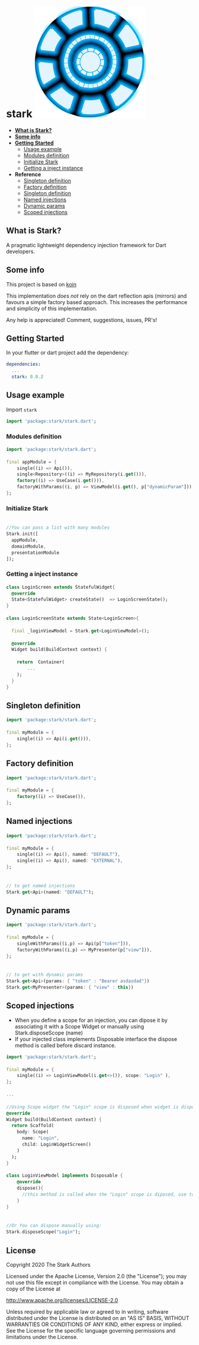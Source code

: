 # stark  ![](./reator.png)


- **[What is Stark?](#what-is-stark)**
- **[Some info](#some-info)**  
- **[Getting Started](#getting-started)**  
  - [Usage example](#usage-example)
  - [Modules definition](#modules-definition)
  - [Initialize Stark](#initialize-stark)
  - [Getting a inject instance](#getting-a-inject-instance)
- **Reference**
  - [Singleton definition](#singleton-definition)
  - [Factory definition](#factory-definition)
  - [Singleton definition](#singleton-definition)
  - [Named injections](#named-injections)
  - [Dynamic params](#dynamic-params)
  - [Scoped injections](#scoped-injections)

## What is Stark?
A pragmatic lightweight dependency injection framework for Dart developers.

## Some info

This project is based on [koin](https://github.com/InsertKoinIO/koin)

This implementation *does not* rely on the dart reflection apis (mirrors) and favours a simple factory based approach.
This increases the performance and simplicity of this implementation.

Any help is appreciated! Comment, suggestions, issues, PR's!

## Getting Started

In your flutter or dart project add the dependency:

```yml
dependencies:
  ...
  stark: 0.0.2
```

## Usage example

Import `stark`

```dart
import 'package:stark/stark.dart';
```

### Modules definition
```dart
import 'package:stark/stark.dart';

final appModule = {
    single((i) => Api()), 
    single<Repository>((i) => MyRepository(i.get())),
    factory((i) => UseCase(i.get())), 
    factoryWithParams((i, p) => ViewModel(i.get(), p["dynamicParam"])),
};
```

### Initialize Stark 
```dart

//You can pass a list with many modules
Stark.init([
  appModule,
  domainModule,
  presentationModule
]);

```

### Getting a inject instance

```dart
class LoginScreen extends StatefulWidget{
  @override
  State<StatefulWidget> createState()  => LoginScreenState();
}

class LoginScreenState extends State<LoginScreen>{

  final _loginViewModel = Stark.get<LoginViewModel>();

  @override
  Widget build(BuildContext context) {
   
    return  Container(
        ...
    );
  }
}
```


## Singleton definition
```dart
import 'package:stark/stark.dart';

final myModule = {
    single((i) => Api(i.get())), 
};
```

## Factory definition
```dart
import 'package:stark/stark.dart';

final myModule = {
    factory((i) => UseCase()), 
};
```

## Named injections
```dart
import 'package:stark/stark.dart';

final myModule = {
    single((i) => Api(), named: "DEFAULT"), 
    single((i) => Api(), named: "EXTERNAL"), 
};


// to get named injections
Stark.get<Api>(named: "DEFAULT");

```

## Dynamic params
```dart
import 'package:stark/stark.dart';

final myModule = {
    singleWithParams((i,p) => Api(p["token"])), 
    factoryWithParams((i,p) => MyPresenter(p["view"])), 
};


// to get with dynamic params
Stark.get<Api>(params: { "token" : "Bearer asdasdad"})
Stark.get<MyPresenter>(params: { "view" : this})

```

## Scoped injections

- When you define a scope for an injection, you can dipose it by associating it with a Scope Widget or manually using Stark.disposeScope (name)
- If your injected class implements Disposable interface the dispose method is called before discard instance.

```dart
import 'package:stark/stark.dart';

final myModule = {
    single((i) => LoginViewModel(i.get<>()), scope: "Login" ), 
};

...
 
//Using Scope widget the "Login" scope is disposed when widget is disposed
@override
Widget build(BuildContext context) {
  return Scaffold(
    body: Scope(  
      name: "Login",
      child: LoginWidgetScreen()
    )
  );
}

class LoginViewModel implements Disposable {
    @override
    dispose(){
      //this method is called when the "Login" scope is diposed, use to dispose your RX Subjects or Streams
    }
}


//Or You can dispose manually using:
Stark.disposeScope("Login");

```

## License

Copyright 2020 The Stark Authors

Licensed under the Apache License, Version 2.0 (the "License");
you may not use this file except in compliance with the License.
You may obtain a copy of the License at

   http://www.apache.org/licenses/LICENSE-2.0

Unless required by applicable law or agreed to in writing, software
distributed under the License is distributed on an "AS IS" BASIS,
WITHOUT WARRANTIES OR CONDITIONS OF ANY KIND, either express or implied.
See the License for the specific language governing permissions and
limitations under the License.
